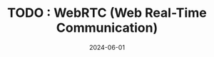 ---
title: "TODO : WebRTC (Web Real-Time Communication)"
excerpt: ""

categories:
  - Streaming_Protocol

toc: false
toc_sticky: false

date: 2024-06-01
last_modified_at: 2024-06-01
---